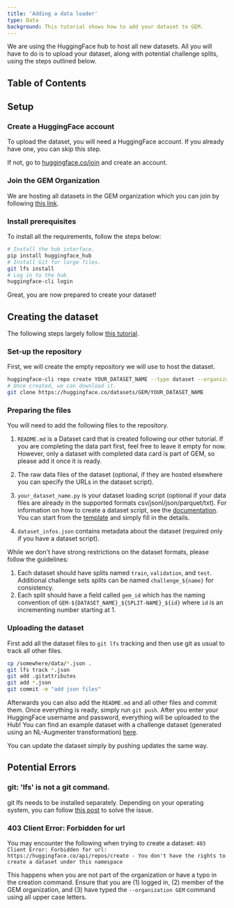 ```yaml
---
title: 'Adding a data loader'
type: Data
background: This tutorial shows how to add your dataset to GEM.
---
```


We are using the HuggingFace hub to host all new datasets. All you will have to do is to upload your dataset, along with potential challenge splits, using the steps outlined below.


## Table of Contents



## Setup

### Create a HuggingFace account

To upload the dataset, you will need a HuggingFace account. If you already have one, you can skip this step.

If not, go to [huggingface.co/join](https://huggingface.co/join) and create an account.

### Join the GEM Organization

We are hosting all datasets in the GEM organization which you can join by following [this link](https://huggingface.co/organizations/GEM/share/PDrZPZBSZTtlPlsgCCYfTCbrQAOgrUNZmk).

### Install prerequisites


To install all the requirements, follow the steps below:


```bash
# Install the hub interface.
pip install huggingface_hub
# Install Git for large files.
git lfs install
# Log in to the hub
huggingface-cli login
```

Great, you are now prepared to create your dataset!

## Creating the dataset

The following steps largely follow [this tutorial](https://huggingface.co/docs/datasets/share.html#add-a-community-dataset).

### Set-up the repository

First, we will create the empty repository we will use to host the dataset.

```bash
huggingface-cli repo create YOUR_DATASET_NAME --type dataset --organization GEM
# Once created, we can download it.
git clone https://huggingface.co/datasets/GEM/YOUR_DATASET_NAME
```

### Preparing the files

You will need to add the following files to the repository.


1) `README.md` is a Dataset card that is created following our other tutorial. If you are completing the data part first, feel free to leave it empty for now. However, only a dataset with completed data card is part of GEM, so please add it once it is ready.

2) The raw data files of the dataset (optional, if they are hosted elsewhere you can specify the URLs in the dataset script).

3) `your_dataset_name.py` is your dataset loading script (optional if your data files are already in the supported formats csv/jsonl/json/parquet/txt). For information on how to create a dataset script, see the [documentation](https://huggingface.co/docs/datasets/dataset_script.html). You can start from the [template](https://github.com/huggingface/datasets/blob/master/templates/new_dataset_script.py) and simply fill in the details.

4) `dataset_infos.json` contains metadata about the dataset (required only if you have a dataset script).


While we don't have strong restrictions on the dataset formats, please follow the guidelines:
1) Each dataset should have splits named `train`, `validation`, and `test`. Additional challenge sets splits can be named `challenge_${name}` for consistency.
2) Each split should have a field called `gem_id` which has the naming convention of `GEM-${DATASET_NAME}_${SPLIT-NAME}_${id}` where `id` is an incrementing number starting at 1.

### Uploading the dataset

First add all the dataset files to `git lfs` tracking and then use git as usual to track all other files.

```bash
cp /somewhere/data/*.json .
git lfs track *.json
git add .gitattributes
git add *.json
git commit -m "add json files"
```

Afterwards you can also add the `README.md` and all other files and commit them. Once everything is ready, simply run `git push`. After you enter your HuggingFace username and password, everything will be uploaded to the Hub!
You can find an example dataset with a challenge dataset (generated using an NL-Augmenter transformation) [here](https://huggingface.co/datasets/GEM/test-transform/tree/main).

You can update the dataset simply by pushing updates the same way.

## Potential Errors


### git: 'lfs' is not a git command.

git lfs needs to be installed separately. Depending on your operating system, you can follow [this post](https://stackoverflow.com/questions/48734119/git-lfs-is-not-a-git-command-unclear) to solve the issue.

### 403 Client Error: Forbidden for url

You may encounter the following when trying to create a dataset:
`403 Client Error: Forbidden for url: https://huggingface.co/api/repos/create - You don't have the rights to create a dataset under this namespace`

This happens when you are not part of the organization or have a typo in the creation command. Ensure that you are (1) logged in, (2) member of the GEM organization, and (3) have typed the `--organization GEM` command using all upper case letters.

